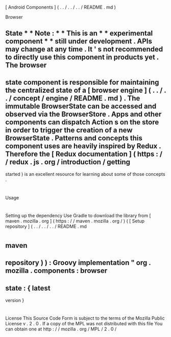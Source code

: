 #
[
Android
Components
]
(
.
.
/
.
.
/
.
.
/
README
.
md
)
>
Browser
>
State
*
*
Note
:
*
*
This
is
an
*
*
experimental
component
*
*
still
under
development
.
APIs
may
change
at
any
time
.
It
'
s
not
recommended
to
directly
use
this
component
in
products
yet
.
The
browser
-
state
component
is
responsible
for
maintaining
the
centralized
state
of
a
[
browser
engine
]
(
.
.
/
.
.
/
concept
/
engine
/
README
.
md
)
.
The
immutable
BrowserState
can
be
accessed
and
observed
via
the
BrowserStore
.
Apps
and
other
components
can
dispatch
Action
s
on
the
store
in
order
to
trigger
the
creation
of
a
new
BrowserState
.
Patterns
and
concepts
this
component
uses
are
heavily
inspired
by
Redux
.
Therefore
the
[
Redux
documentation
]
(
https
:
/
/
redux
.
js
.
org
/
introduction
/
getting
-
started
)
is
an
excellent
resource
for
learning
about
some
of
those
concepts
.
#
#
Usage
#
#
#
Setting
up
the
dependency
Use
Gradle
to
download
the
library
from
[
maven
.
mozilla
.
org
]
(
https
:
/
/
maven
.
mozilla
.
org
/
)
(
[
Setup
repository
]
(
.
.
/
.
.
/
.
.
/
README
.
md
#
maven
-
repository
)
)
:
Groovy
implementation
"
org
.
mozilla
.
components
:
browser
-
state
:
{
latest
-
version
}
#
#
License
This
Source
Code
Form
is
subject
to
the
terms
of
the
Mozilla
Public
License
v
.
2
.
0
.
If
a
copy
of
the
MPL
was
not
distributed
with
this
file
You
can
obtain
one
at
http
:
/
/
mozilla
.
org
/
MPL
/
2
.
0
/

